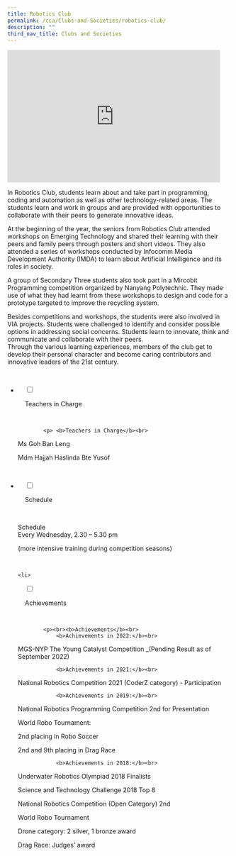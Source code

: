 ```yaml
---
title: Robotics Club
permalink: /cca/Clubs-and-Societies/robotics-club/
description: ""
third_nav_title: Clubs and Societies
---
```

<iframe allowfullscreen="true" height="299" width="480" frameborder="0" src="https://docs.google.com/presentation/d/e/2PACX-1vRmfpyq0eK8Q9qxwxjcdllOkbi-Hy2Gno9cUfzEm-OimQzWcUhglpk-T_H6-xJMUinZM3C4360WNNW4/embed?start=false&amp;loop=false&amp;delayms=3000"></iframe>

In Robotics Club, students learn about and take part in programming, coding and automation as well as other technology-related areas. The students learn and work in groups and are provided with opportunities to collaborate with their peers to generate innovative ideas.  
  
At the beginning of the year, the seniors from Robotics Club attended workshops on Emerging Technology and shared their learning with their peers and family peers through posters and short videos. They also attended a series of workshops conducted by Infocomm Media Development Authority (IMDA) to learn about Artificial Intelligence and its roles in society.  
  
  
  
A group of Secondary Three students also took part in a Mircobit Programming competition organized by Nanyang Polytechnic. They made use of what they had learnt from these workshops to design and code for a prototype targeted to improve the recycling system.  
  
Besides competitions and workshops, the students were also involved in VIA projects. Students were challenged to identify and consider possible options in addressing social concerns. Students learn to innovate, think and communicate and collaborate with their peers.  
Through the various learning experiences, members of the club get to develop their personal character and become caring contributors and innovative leaders of the 21st century.

<ul class="jekyllcodex_accordion">

  <li>

    <input type="checkbox" id="accordion1">

    <label for="accordion1">Teachers in Charge</label>

    <div>

			<p> <b>Teachers in Charge</b><br>
				
Ms Goh Ban Leng<br>

Mdm Hajjah Haslinda Bte Yusof<br>
			
</p>

    </div>

</li>
	<li>

    <input type="checkbox" id="accordion2">

    <label for="accordion2">Schedule </label>

    <div>

<p>Schedule<br> 
Every Wednesday, 2.30 – 5.30 pm<br>

(more intensive training during competition seasons)<br></p>

    </div>

</li>
	
	<li>

    <input type="checkbox" id="accordion3">

    <label for="accordion3">Achievements</label>

    <div>

			<p><br><b>Achievements</b><br>
				<b>Achievements in 2022:</b><br>  

MGS-NYP The Young Catalyst Competition _(Pending Result as of September 2022)<br>

				<b>Achievements in 2021:</b><br>   

National Robotics Competition 2021 (CoderZ category) - Participation<br>

				<b>Achievements in 2019:</b><br> 

National Robotics Programming Competition 2nd for Presentation<br>

World Robo Tournament:<br>

2nd placing in Robo Soccer<br>

2nd and 9th placing in Drag Race<br>

				<b>Achievements in 2018:</b><br>

Underwater Robotics Olympiad 2018 Finalists<br>

Science and Technology Challenge 2018 Top 8<br>

National Robotics Competition (Open Category) 2nd<br>

World Robo Tournament<br>

Drone category: 2 silver, 1 bronze award<br>

Drag Race: Judges’ award<br>
			</p>
			
    </div>

</li>
	
	

	
</ul>